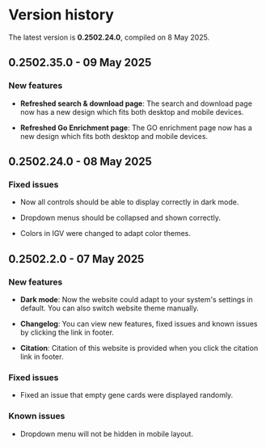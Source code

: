# Version history

The latest version is **0.2502.24.0**, compiled on 8 May 2025.

## 0.2502.35.0 - 09 May 2025

### New features

- **Refreshed search & download page**: The search and download page now has a new design which fits both desktop and mobile devices.

- **Refreshed Go Enrichment page**: The GO enrichment page now has a new design which fits both desktop and mobile devices.

## 0.2502.24.0 - 08 May 2025

### Fixed issues

- Now all controls should be able to display correctly in dark mode.

- Dropdown menus should be collapsed and shown correctly.

- Colors in IGV were changed to adapt color themes.

## 0.2502.2.0 - 07 May 2025

### New features

- **Dark mode**: Now the website could adapt to your system's settings in default. You can also switch website theme manually.

- **Changelog**: You can view new features, fixed issues and known issues by clicking the link in footer.

- **Citation**: Citation of this website is provided when you click the citation link in footer.

### Fixed issues

- Fixed an issue that empty gene cards were displayed randomly.

### Known issues

- Dropdown menu will not be hidden in mobile layout.
